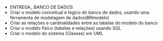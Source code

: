 - ENTREGA_ BANCO DE DADOS
- Criar o modelo conceitual e lógico do banco de dados, usando uma ferramenta de modelagem de dados(BRmodelo) 
- Criar as relações e cardinalidades entre as tabelas do modelo do banco
- Criar o modelo físico (tabelas e relações) usando SQL
- Criar o modelo do sistema (Classes) em UML 




